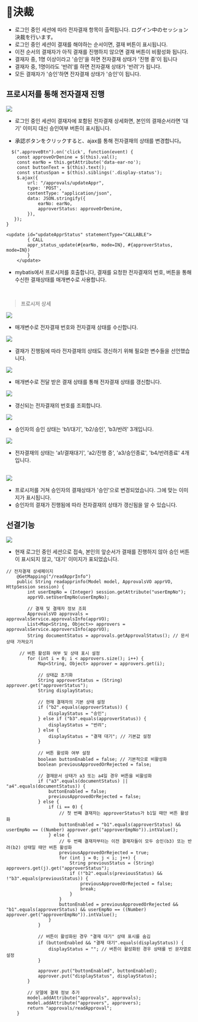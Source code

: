 # 📝決裁
- 로그인 중인 세션에 따라 전자결재 항목이 출력됩니다.  ログイン中のセッション決裁を行います。
- 로그인 중인 세션이 결재를 해야하는 순서이면, 결재 버튼이 표시됩니다.
- 이전 순서의 결재자가 아직 결재를 진행하지 않으면 결재 버튼이 비활성화 됩니다.
- 결재자 중, 1명 이상이라고 '승인'을 하면 전자결재 상태가 '진행 중'이 됩니다
- 결재자 중, 1명이라도 '반려'를 하면 전자결재 상태가 '반려'가 됩니다.
- 모든 결재자가 '승인'하면 잔자결재 상태가 '승인'이 됩니다.

## 프로시저를 통해 전자결재 진행
<img src="https://github.com/leewoosang-hub/CollaVore/blob/master/images/accepctOrDenine.PNG">

- 로그인 중인 세션이 결재자에 포함된 전자결재 상세화면, 본인의 결재순서라면 '대기' 이미지 대신 승인여부 버튼이 표시됩니다.
  
- 承認ボタンをクリックすると、ajax를 통해 전자결재의 상태를 변경합니다。
  
```
  $(".approveBtn").on('click', function(event) {
	const approveOrDenine = $(this).val();
    const earNo = this.getAttribute('data-ear-no');
    const buttonText = $(this).text();
    const statusSpan = $(this).siblings('.display-status');
    $.ajax({
        url: "/approvals/updateAppr",
        type: 'POST',
        contentType: "application/json",
        data: JSON.stringify({
            earNo: earNo,
            approverStatus: approveOrDenine,
        }),
   });
}
```

```
<update id="updateApprStatus" statementType="CALLABLE">
		{ CALL
		appr_status_update(#{earNo, mode=IN}, #{approverStatus, mode=IN})
		}
	</update>
```

- mybatis에서 프로시저를 호출합니다, 결재를 요청한 전자결재의 번호, 버튼을 통해 수신한 결재상태를 매개변수로 사용합니다.

 <br>

 <!-- 프로시저 상세 -->
 > 프로시저 상세

<img src="https://github.com/leewoosang-hub/CollaVore/blob/master/images/procedure1.PNG">
 
- 매개변수로 전자결재 번호와 전자결재 상태를 수신합니다.
  
<img src="https://github.com/leewoosang-hub/CollaVore/blob/master/images/procedure3.PNG">

- 결재가 진행됨에 따라 전자결재의 상태도 갱신하기 위해 필요한 변수들을 선언했습니다.

<img src="https://github.com/leewoosang-hub/CollaVore/blob/master/images/procedure2.PNG">

- 매개변수로 전달 받은 결재 상태를 통해 전자결재 상태를 갱신합니다.

<img src="https://github.com/leewoosang-hub/CollaVore/blob/master/images/procedure4.PNG">

- 갱신되는 전자결재의 번호를 조회합니다.

<img src="https://github.com/leewoosang-hub/CollaVore/blob/master/images/procedure6-2.PNG">

- 승인자의 승인 상태는 'b1/대기', 'b2/승인', 'b3/반려' 3개입니다. 

<img src="https://github.com/leewoosang-hub/CollaVore/blob/master/images/procedure6.PNG">

- 전자결재의 상태는 'a1/결재대기', 'a2/진행 증', 'a3/승인종료', 'b4/반려종료' 4개입니다.

 > 

<br>

<img src="https://github.com/leewoosang-hub/CollaVore/blob/master/images/approval_process.PNG">

- 프로시저를 거쳐 승인자의 결재상태가 '승인'으로 변경되었습니다. 그에 맞는 이미지가 표시됩니다.
- 승인자의 결재가 진행됨에 따라 전자결재의 상태가 갱신됨을 알 수 있습니다.

## 선결기능

<img src="https://github.com/leewoosang-hub/CollaVore/blob/master/images/not_yet.PNG">

- 현재 로그인 중인 세션으로 접속, 본인의 앞순서가 결재를 진행하지 않아 승인 버튼이 표시되지 않고, '대기' 이미지가 표되었습니다.

```
// 전자결재 상세페이지
	@GetMapping("/readApprInfo")
	public String readapprinfo(Model model, ApprovalsVO apprVO, HttpSession session) {
	    int userEmpNo = (Integer) session.getAttribute("userEmpNo");
	    apprVO.setUserEmpNo(userEmpNo);
	    
	    // 결재 및 결재자 정보 조회
	    ApprovalsVO approvals = approvalsService.approvalsInfo(apprVO);
	    List<Map<String, Object>> approvers = approvalsService.approversInfo(apprVO);
        String documentStatus = approvals.getApprovalStatus(); // 문서 상태 가져오기

	 // 버튼 활성화 여부 및 상태 표시 설정
	    for (int i = 0; i < approvers.size(); i++) {
	        Map<String, Object> approver = approvers.get(i);
	        
	        // 상태값 초기화
	        String approverStatus = (String) approver.get("approverStatus");
	        String displayStatus;

	        // 현재 결재자의 기본 상태 설정
	        if ("b2".equals(approverStatus)) {
	            displayStatus = "승인";
	        } else if ("b3".equals(approverStatus)) {
	            displayStatus = "반려";
	        } else {
	            displayStatus = "결재 대기"; // 기본값 설정
	        }

	        // 버튼 활성화 여부 설정
	        boolean buttonEnabled = false; // 기본적으로 비활성화
            boolean previousApprovedOrRejected = false;

	        // 결재문서 상태가 a3 또는 a4일 경우 버튼을 비활성화
	        if ("a3".equals(documentStatus) || "a4".equals(documentStatus)) {
	            buttonEnabled = false;
	            previousApprovedOrRejected = false;
	        } else {
	            if (i == 0) {
	                // 첫 번째 결재자는 approverStatus가 b1일 때만 버튼 활성화
	                buttonEnabled = "b1".equals(approverStatus) && userEmpNo == ((Number) approver.get("approverEmpNo")).intValue();
	            } else {
	                // 두 번째 결재자부터는 이전 결재자들이 모두 승인(b3) 또는 반려(b2) 상태일 때만 버튼 활성화
	                previousApprovedOrRejected = true;
	                for (int j = 0; j < i; j++) {
	                    String previousStatus = (String) approvers.get(j).get("approverStatus");
	                    if (!"b2".equals(previousStatus) && !"b3".equals(previousStatus)) {
	                        previousApprovedOrRejected = false;
	                        break;
	                    }
	                }
	                buttonEnabled = previousApprovedOrRejected && "b1".equals(approverStatus) && userEmpNo == ((Number) approver.get("approverEmpNo")).intValue();
	            }
	        }

	        // 버튼이 활성화된 경우 "결재 대기" 상태 표시를 숨김
	        if (buttonEnabled && "결재 대기".equals(displayStatus)) {
	            displayStatus = ""; // 버튼이 활성화된 경우 상태를 빈 문자열로 설정
	        }

	        approver.put("buttonEnabled", buttonEnabled);
	        approver.put("displayStatus", displayStatus);
	    }

	    // 모델에 결재 정보 추가
	    model.addAttribute("approvals", approvals);
	    model.addAttribute("approvers", approvers);
	    return "approvals/readApproval";
	}

```
